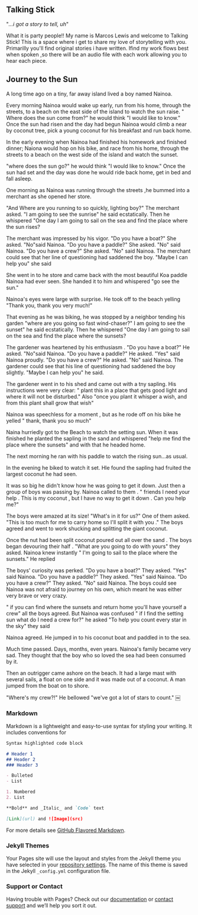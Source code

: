 ## Talking Stick

"_...i got a story to tell, uh_"

What it is party people!! My name is Marcos Lewis and welcome to Talking Stick! This is a space where i get to share my love of storytelling with you. Primarilly you'll find original stories i have written. Ifind my work flows best when spoken ,so there will be an audio file with each work allowing you to hear each piece.  



## Journey to the Sun

A long time ago on a tiny, far away island lived a boy named Nainoa. 

Every morning Nainoa would wake up early, run from his home, through the streets, to a beach on the east side of the island to watch the sun raise. " Where does the sun come from?" he would think "I would like to know." Once the sun had risen and the day had begun Nainoa would climb a near by coconut tree,  pick a young coconut for his breakfast and run back home.

In the early evening when Nainoa had finished his homework and finished dinner; Naiona would hop on his bike, and race from his home, through the streets to a beach on the west side of the island and watch the sunset. 

 "where does the sun go?" he would think "I would like to know."
Once the sun had set and the day was done he would ride back home, get in bed and fall asleep.

One morning as Nainoa was running through the streets ,he bummed into a merchant as she opened her store.

"And Where are you running to so quickly, lighting boy?" The merchant asked. "I am going to see the sunrise" he said ecstatically. Then he whispered "One day I am going to sail on the sea and find the place where the sun 
rises? 

The merchant was impressed by his vigor. "Do you have a boat?" She asked. "No"said Nainoa. "Do you have a paddle?" She asked. "No" said Nainoa. "Do you have a crew?" She asked. "No" said Nainoa. The merchant could see that her line of questioning had saddened the boy. "Maybe I can help you" she said

She went in to he store and came back with the most beautiful Koa paddle Nainoa had ever seen. She handed it to him and whispered "go see the sun." 

Nainoa's eyes were large with surprise. He took off to the beach yelling "Thank you, thank you very much!"

That evening as he was biking, he was stopped by a neighbor tending his garden "where are you going so fast wind-chaser?" 
I am going to see the sunset" he said ecstatically. Then he whispered "One day I am going to sail on the sea and find the place where the sunsets? 

The gardener was heartened by his enthusiasm . "Do you have a boat?" He asked. "No"said Nainoa. "Do you have a paddle?" He asked. "Yes" said Nainoa proudly. "Do you have a crew?" He asked. "No" said Nainoa. The gardener could see that his line of questioning had saddened the boy slightly. "Maybe I can help you" he said.

The gardener went in to his shed and came out with a tny sapling. His instructions were very clear: " plant this in a place that gets good light and where it will not be disturbed." Also "once you plant it whisper a wish, and from this plant shall grow that wish" 

Nainoa was speechless for a moment , but as he rode off on his bike he  yelled " thank, thank you so much"

Naina hurriedly got to the Beach to watch the setting sun. When it was finished he planted the sapling in the sand and whispered "help me find the place where the sunsets" and with that he headed home.

The next morning he ran with his paddle to watch the rising sun...as usual. 

In the evening he biked to watch it set.  Hle found the sapling had fruited the largest coconut he had seen. 

It was so big he didn't know how he was going to get it down. Just then a group of boys was passing by. Nainoa called to them . " friends I need your help . This is my coconut , but I have no way to get it down . Can you help me?" 

The boys were amazed at its size! "What's in it for us?" One of them asked. "This is too much for me to carry home so I'll split it with you ." The boys agreed and went to work shucking and splitting the giant coconut.

Once the nut had been split coconut poured out all over the sand . The boys began devouring their half . "What are you going to do with yours" they asked. Nainoa knew instantly " I'm going to sail to the place where the sunsets." He replied 

The boys' curiosity was perked. "Do you have a boat?" They asked. "Yes" said Nainoa. "Do you have a paddle?" They asked. "Yes" said Nainoa. "Do you have a crew?" They asked. "No" said Nainoa. The boys could see Nainoa was not afraid to journey on his own, which meant he was either very brave or very crazy. 

" if you can find where the sunsets and return home you'll  have yourself a crew" all the boys agreed. But Nainoa was confused " if I find the setting sun what do I need a crew for?" he asked "To help you count every star in the sky" they said

Nainoa agreed. He jumped in to his coconut boat and paddled in to the sea. 

Much time passed. Days, months, even years. Nainoa's family became very sad. They thought that the boy who so loved the sea had been consumed by it. 

Then an outrigger came ashore on the beach. It had a large mast with several sails, a float on one side and it was made out of a coconut. A man jumped from the boat on to shore.

"Where's my crew?!" He bellowed "we've got a lot of stars to count."
￼



### Markdown

Markdown is a lightweight and easy-to-use syntax for styling your writing. It includes conventions for

```markdown
Syntax highlighted code block

# Header 1
## Header 2
### Header 3

- Bulleted
- List

1. Numbered
2. List

**Bold** and _Italic_ and `Code` text

[Link](url) and ![Image](src)
```

For more details see [GitHub Flavored Markdown](https://guides.github.com/features/mastering-markdown/).

### Jekyll Themes

Your Pages site will use the layout and styles from the Jekyll theme you have selected in your [repository settings](https://github.com/Mymanblackness/Talking-Stick/settings). The name of this theme is saved in the Jekyll `_config.yml` configuration file.

### Support or Contact

Having trouble with Pages? Check out our [documentation](https://help.github.com/categories/github-pages-basics/) or [contact support](https://github.com/contact) and we’ll help you sort it out.
